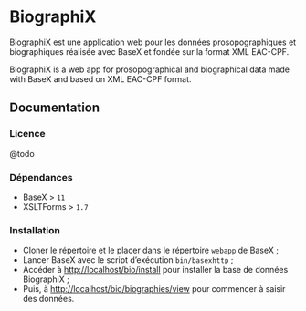 # BiographiX
BiographiX est une application web pour les données prosopographiques et biographiques réalisée avec BaseX et fondée sur la format XML EAC-CPF.

BiographiX is a web app for prosopographical and biographical data made with BaseX and based on XML EAC-CPF format.

## Documentation
### Licence
@todo

### Dépendances
- BaseX > `11`
- XSLTForms > `1.7`

### Installation
- Cloner le répertoire et le placer dans le répertoire `webapp` de BaseX ;
- Lancer BaseX avec le script d’exécution `bin/basexhttp` ;
- Accéder à [http://localhost/bio/install](http://localhost/bio/install) pour installer la base de données BiographiX ;
- Puis, à [http://localhost/bio/biographies/view](http://localhost/bio/biographies/view) pour commencer à saisir des données.

